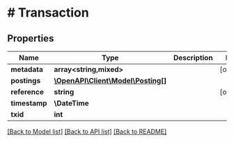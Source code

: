# # Transaction

## Properties

Name | Type | Description | Notes
------------ | ------------- | ------------- | -------------
**metadata** | **array<string,mixed>** |  | [optional]
**postings** | [**\OpenAPI\Client\Model\Posting[]**](Posting.md) |  |
**reference** | **string** |  | [optional]
**timestamp** | **\DateTime** |  |
**txid** | **int** |  |

[[Back to Model list]](../../README.md#models) [[Back to API list]](../../README.md#endpoints) [[Back to README]](../../README.md)
